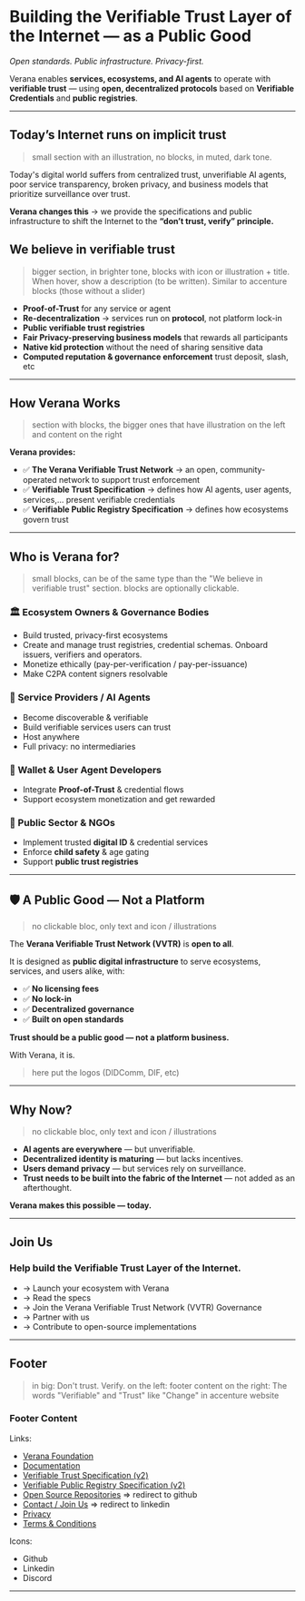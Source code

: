# Building the Verifiable Trust Layer of the Internet — as a Public Good

*Open standards. Public infrastructure. Privacy-first.*

Verana enables **services, ecosystems, and AI agents** to operate with **verifiable trust** — using **open, decentralized protocols** based on **Verifiable Credentials** and **public registries**.

---

## Today’s Internet runs on implicit trust

> small section with an illustration, no blocks, in muted, dark tone.

Today's digital world suffers from centralized trust, unverifiable AI agents, poor service transparency, broken privacy, and business models that prioritize surveillance over trust.

**Verana changes this** → we provide the specifications and public infrastructure to shift the Internet to the **“don’t trust, verify” principle.**

## We believe in verifiable trust

> bigger section, in brighter tone, blocks with icon or illustration + title. When hover, show a description (to be written). Similar to accenture blocks (those without a slider)

- **Proof-of-Trust** for any service or agent  
- **Re-decentralization** → services run on **protocol**, not platform lock-in  
- **Public verifiable trust registries** 
- **Fair Privacy-preserving business models** that rewards all participants
- **Native kid protection** without the need of sharing sensitive data
- **Computed reputation & governance enforcement** trust deposit, slash, etc

---

## How Verana Works

> section with blocks, the bigger ones that have illustration on the left and content on the right

**Verana provides:**

- ✅ **The Verana Verifiable Trust Network** → an open, community-operated network to support trust enforcement  
- ✅ **Verifiable Trust Specification** → defines how AI agents, user agents, services,... present verifiable credentials  
- ✅ **Verifiable Public Registry Specification** → defines how ecosystems govern trust  

---

## Who is Verana for?

> small blocks, can be of the same type than the "We believe in verifiable trust" section. blocks are optionally clickable.

### 🏛 Ecosystem Owners & Governance Bodies

- Build trusted, privacy-first ecosystems
- Create and manage trust registries, credential schemas. Onboard issuers, verifiers and operators.
- Monetize ethically (pay-per-verification / pay-per-issuance)
- Make C2PA content signers resolvable

### 🤖 Service Providers / AI Agents

- Become discoverable & verifiable  
- Build verifiable services users can trust
- Host anywhere
- Full privacy: no intermediaries

### 📲 Wallet & User Agent Developers

- Integrate **Proof-of-Trust** & credential flows  
- Support ecosystem monetization and get rewarded

### 🏢 Public Sector & NGOs

- Implement trusted **digital ID** & credential services  
- Enforce **child safety** & age gating  
- Support **public trust registries**  

---

## 🛡️ A Public Good — Not a Platform

> no clickable bloc, only text and icon / illustrations

The **Verana Verifiable Trust Network (VVTR)** is **open to all**.  

It is designed as **public digital infrastructure** to serve ecosystems, services, and users alike, with:

- ✅ **No licensing fees**
- ✅ **No lock-in**
- ✅ **Decentralized governance**
- ✅ **Built on open standards**

**Trust should be a public good — not a platform business.**  

With Verana, it is.

> here put the logos (DIDComm, DIF, etc)
---

## Why Now?

> no clickable bloc, only text and icon / illustrations

- **AI agents are everywhere** — but unverifiable.  
- **Decentralized identity is maturing** — but lacks incentives.  
- **Users demand privacy** — but services rely on surveillance.  
- **Trust needs to be built into the fabric of the Internet** — not added as an afterthought.  

**Verana makes this possible — today.**

---

## Join Us

### Help build the Verifiable Trust Layer of the Internet.

- → Launch your ecosystem with Verana  
- → Read the specs  
- → Join the Verana Verifiable Trust Network (VVTR) Governance
- → Partner with us  
- → Contribute to open-source implementations

---

## Footer

> in big: Don't trust. Verify.
> on the left: footer content
> on the right: The words "Verifiable" and "Trust" like "Change" in accenture website

### Footer Content

Links:

- [Verana Foundation](https://verana.foundation)
- [Documentation](https://docs.verana.io)
- [Verifiable Trust Specification (v2)](#)
- [Verifiable Public Registry Specification (v2)](#)
- [Open Source Repositories](#)  => redirect to github
- [Contact / Join Us](#) => redirect to linkedin
- [Privacy](#)
- [Terms & Conditions](#)

Icons:

- Github
- Linkedin
- Discord

---
